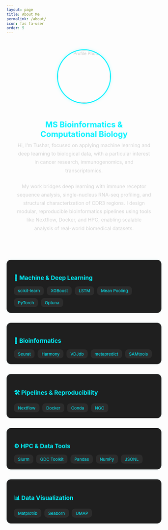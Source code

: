 ```yaml
---
layout: page
title: About Me
permalink: /about/
icon: fas fa-user
order: 5
---
```


<style>
.about-container {
  text-align: center;
  padding: 2rem;
  color: #ccc;
}

.about-container img {
  width: 170px;
  height: 170px;
  object-fit: cover;
  border-radius: 50%;
  border: 3px solid #00f2ff;
  box-shadow: 0 0 12px rgba(0,255,255,0.2);
  margin-bottom: 1rem;
}

.about-container h1 {
  font-size: 1.6rem;
  color: #00f2ff;
  margin-bottom: 0.5rem;
}

.about-container p {
  max-width: 700px;
  margin: 0 auto 1.5rem auto;
  line-height: 1.7;
  font-size: 1rem;
  color: #d4d4d4;
}

.skill-group {
  margin: 2rem auto;
  max-width: 850px;
  padding: 1.2rem 1.5rem;
  background: #1f1f1f;
  border-radius: 14px;
  box-shadow: 0 0 12px rgba(0,255,255,0.05);
}

.skill-group h3 {
  text-align: left;
  font-size: 1.2rem;
  color: #00f2ff;
  margin-bottom: 1rem;
}

.skill-tags {
  display: flex;
  flex-wrap: wrap;
  gap: 0.6rem;
}

.skill-tags a {
  text-decoration: none;
  color: #00f2ff;
  background: #2c2c2c;
  padding: 0.4rem 0.8rem;
  border-radius: 10px;
  font-size: 0.85rem;
  transition: background 0.3s ease;
}

.skill-tags a:hover {
  background: #00f2ff;
  color: #000;
}
</style>

<div class="about-container">
  <img src="//assets/img/tushar-profile.png" alt="Profile Photo">
  <h1>MS Bioinformatics & Computational Biology</h1>

  <p>
    Hi, I’m Tushar, focused on applying machine learning and deep learning to biological data, with a particular interest in cancer research, immunogenomics, and transcriptomics.
  </p>
  <p>
    My work bridges deep learning with immune receptor sequence analysis, single-nucleus RNA-seq profiling, and structural characterization of CDR3 regions. I design modular, reproducible bioinformatics pipelines using tools like Nextflow, Docker, and HPC, enabling scalable analysis of real-world biomedical datasets.
  </p>
</div>

<!-- Skill Groups -->
<div class="skill-group">
  <h3>🧠 Machine & Deep Learning</h3>
  <div class="skill-tags">
    <a href="#">scikit-learn</a>
    <a href="#">XGBoost</a>
    <a href="#">LSTM</a>
    <a href="#">Mean Pooling</a>
    <a href="#">PyTorch</a>
    <a href="#">Optuna</a>
  </div>
</div>

<div class="skill-group">
  <h3>🔬 Bioinformatics</h3>
  <div class="skill-tags">
    <a href="#">Seurat</a>
    <a href="#">Harmony</a>
    <a href="#">VDJdb</a>
    <a href="#">metapredict</a>
    <a href="#">SAMtools</a>
  </div>
</div>

<div class="skill-group">
  <h3>🛠️ Pipelines & Reproducibility</h3>
  <div class="skill-tags">
    <a href="#">Nextflow</a>
    <a href="#">Docker</a>
    <a href="#">Conda</a>
    <a href="#">NGC</a>
  </div>
</div>

<div class="skill-group">
  <h3>⚙️ HPC & Data Tools</h3>
  <div class="skill-tags">
    <a href="#">Slurm</a>
    <a href="#">GDC Toolkit</a>
    <a href="#">Pandas</a>
    <a href="#">NumPy</a>
    <a href="#">JSONL</a>
  </div>
</div>

<div class="skill-group">
  <h3>📊 Data Visualization</h3>
  <div class="skill-tags">
    <a href="#">Matplotlib</a>
    <a href="#">Seaborn</a>
    <a href="#">UMAP</a>
  </div>
</div>

